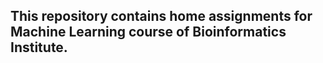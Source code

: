 ## This repository contains home assignments for Machine Learning course of Bioinformatics Institute. ##

